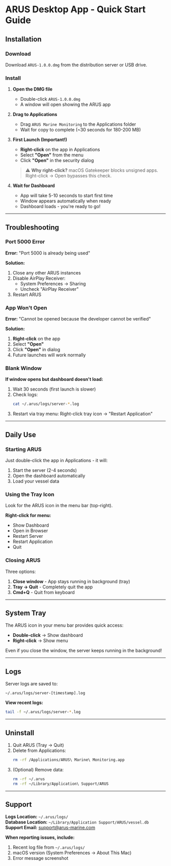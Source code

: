 # ARUS Desktop App - Quick Start Guide

## Installation

### Download

Download `ARUS-1.0.0.dmg` from the distribution server or USB drive.

### Install

1. **Open the DMG file**
   - Double-click `ARUS-1.0.0.dmg`
   - A window will open showing the ARUS app

2. **Drag to Applications**
   - Drag `ARUS Marine Monitoring` to the Applications folder
   - Wait for copy to complete (~30 seconds for 180-200 MB)

3. **First Launch (Important!)**
   - **Right-click** on the app in Applications
   - Select **"Open"** from the menu
   - Click **"Open"** in the security dialog
   
   > ⚠️ **Why right-click?** macOS Gatekeeper blocks unsigned apps. Right-click → Open bypasses this check.

4. **Wait for Dashboard**
   - App will take 5-10 seconds to start first time
   - Window appears automatically when ready
   - Dashboard loads - you're ready to go!

---

## Troubleshooting

### Port 5000 Error

**Error:** "Port 5000 is already being used"

**Solution:**
1. Close any other ARUS instances
2. Disable AirPlay Receiver:
   - System Preferences → Sharing
   - Uncheck "AirPlay Receiver"
3. Restart ARUS

### App Won't Open

**Error:** "Cannot be opened because the developer cannot be verified"

**Solution:**
1. **Right-click** on the app
2. Select **"Open"**
3. Click **"Open"** in dialog
4. Future launches will work normally

### Blank Window

**If window opens but dashboard doesn't load:**

1. Wait 30 seconds (first launch is slower)
2. Check logs:
   ```bash
   cat ~/.arus/logs/server-*.log
   ```
3. Restart via tray menu: Right-click tray icon → "Restart Application"

---

## Daily Use

### Starting ARUS

Just double-click the app in Applications - it will:
1. Start the server (2-4 seconds)
2. Open the dashboard automatically
3. Load your vessel data

### Using the Tray Icon

Look for the ARUS icon in the menu bar (top-right).

**Right-click for menu:**
- Show Dashboard
- Open in Browser
- Restart Server
- Restart Application
- Quit

### Closing ARUS

Three options:

1. **Close window** - App stays running in background (tray)
2. **Tray → Quit** - Completely quit the app
3. **Cmd+Q** - Quit from keyboard

---

## System Tray

The ARUS icon in your menu bar provides quick access:

- **Double-click** → Show dashboard
- **Right-click** → Show menu

Even if you close the window, the server keeps running in the background!

---

## Logs

Server logs are saved to:
```
~/.arus/logs/server-[timestamp].log
```

**View recent logs:**
```bash
tail -f ~/.arus/logs/server-*.log
```

---

## Uninstall

1. Quit ARUS (Tray → Quit)
2. Delete from Applications:
   ```bash
   rm -rf /Applications/ARUS\ Marine\ Monitoring.app
   ```
3. (Optional) Remove data:
   ```bash
   rm -rf ~/.arus
   rm -rf ~/Library/Application\ Support/ARUS
   ```

---

## Support

**Logs Location:** `~/.arus/logs/`  
**Database Location:** `~/Library/Application Support/ARUS/vessel.db`  
**Support Email:** support@arus-marine.com

**When reporting issues, include:**
1. Recent log file from `~/.arus/logs/`
2. macOS version (System Preferences → About This Mac)
3. Error message screenshot
